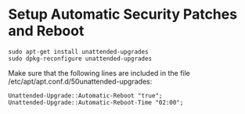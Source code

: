 # Setup Automatic Security Patches and Reboot

```
sudo apt-get install unattended-upgrades
sudo dpkg-reconfigure unattended-upgrades
```

Make sure that the following lines are included in the file /etc/apt/apt.conf.d/50unattended-upgrades:

```
Unattended-Upgrade::Automatic-Reboot "true";
Unattended-Upgrade::Automatic-Reboot-Time "02:00";
```
